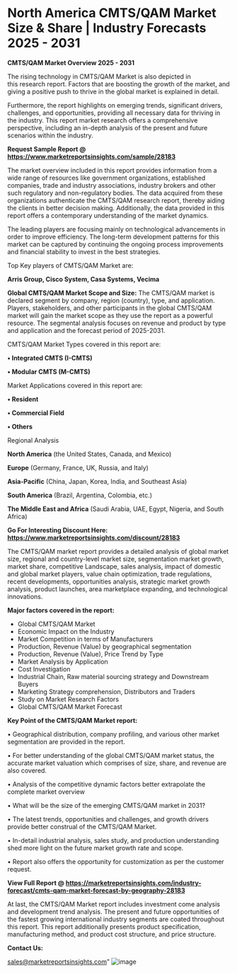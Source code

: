 # North America CMTS/QAM Market Size & Share | Industry Forecasts 2025 - 2031

<Strong> CMTS/QAM Market Overview 2025 - 2031</strong>

The rising technology in CMTS/QAM Market is also depicted in this research report. Factors that are boosting the growth of the market, and giving a positive push to thrive in the global market is explained in detail.

Furthermore, the report highlights on emerging trends, significant drivers, challenges, and opportunities, providing all necessary data for thriving in the industry. This report market research offers a comprehensive perspective, including an in-depth analysis of the present and future scenarios within the industry.

<strong>Request Sample Report @ <a href=https://www.marketreportsinsights.com/sample/28183>https://www.marketreportsinsights.com/sample/28183</a></strong>

The market overview included in this report provides information from a wide range of resources like government organizations, established companies, trade and industry associations, industry brokers and other such regulatory and non-regulatory bodies. The data acquired from these organizations authenticate the CMTS/QAM research report, thereby aiding the clients in better decision making. Additionally, the data provided in this report offers a contemporary understanding of the market dynamics.

The leading players are focusing mainly on technological advancements in order to improve efficiency. The long-term development patterns for this market can be captured by continuing the ongoing process improvements and financial stability to invest in the best strategies.

Top Key players of CMTS/QAM Market are:

<strong>Arris Group, Cisco System, Casa Systems, Vecima</strong>

<strong><b>Global CMTS/QAM Market Scope and Size:</b></strong>
The CMTS/QAM market is declared segment by company, region (country), type, and application. Players, stakeholders, and other participants in the global CMTS/QAM market will gain the market scope as they use the report as a powerful resource. The segmental analysis focuses on revenue and product by type and application and the forecast period of 2025-2031.

CMTS/QAM Market Types covered in this report are:

<strong>• Integrated CMTS (I-CMTS)

• Modular CMTS (M-CMTS)</strong>

Market Applications covered in this report are:

<strong>• Resident

• Commercial Field

• Others</strong> 

Regional Analysis

<strong>North America</strong> (the United States, Canada, and Mexico)

<strong>Europe</strong> (Germany, France, UK, Russia, and Italy)

<strong>Asia-Pacific</strong> (China, Japan, Korea, India, and Southeast Asia)

<strong>South America</strong> (Brazil, Argentina, Colombia, etc.)

<strong>The Middle East and Africa</strong> (Saudi Arabia, UAE, Egypt, Nigeria, and South Africa)

<strong>Go For Interesting Discount Here: <a href=https://www.marketreportsinsights.com/discount/28183>https://www.marketreportsinsights.com/discount/28183</a></strong>

The CMTS/QAM market report provides a detailed analysis of global market size, regional and country-level market size, segmentation market growth, market share, competitive Landscape, sales analysis, impact of domestic and global market players, value chain optimization, trade regulations, recent developments, opportunities analysis, strategic market growth analysis, product launches, area marketplace expanding, and technological innovations.

<strong><b>Major factors covered in the report:</b></strong>
<ul>
  <li>Global CMTS/QAM Market </li>
  <li>Economic Impact on the Industry</li>
  <li>Market Competition in terms of Manufacturers</li>
  <li>Production, Revenue (Value) by geographical segmentation</li>
  <li>Production, Revenue (Value), Price Trend by Type</li>
  <li>Market Analysis by Application</li>
  <li>Cost Investigation</li>
  <li>Industrial Chain, Raw material sourcing strategy and Downstream Buyers</li>
  <li>Marketing Strategy comprehension, Distributors and Traders</li>
  <li>Study on Market Research Factors</li>
  <li>Global CMTS/QAM Market Forecast</li>
</ul>

<strong><b>Key Point of the CMTS/QAM Market report:</b></strong>

• Geographical distribution, company profiling, and various other market segmentation are provided in the report.

• For better understanding of the global CMTS/QAM market status, the accurate market valuation which comprises of size, share, and revenue are also covered.

• Analysis of the competitive dynamic factors better extrapolate the complete market overview

• What will be the size of the emerging CMTS/QAM market in 2031?

• The latest trends, opportunities and challenges, and growth drivers provide better construal of the CMTS/QAM Market.

• In-detail industrial analysis, sales study, and production understanding shed more light on the future market growth rate and scope.

• Report also offers the opportunity for customization as per the customer request.

<strong><b>View Full Report @ <a href=https://marketreportsinsights.com/industry-forecast/cmts-qam-market-forecast-by-geography-28183>https://marketreportsinsights.com/industry-forecast/cmts-qam-market-forecast-by-geography-28183</a></b></strong>


At last, the CMTS/QAM Market report includes investment come analysis and development trend analysis. The present and future opportunities of the fastest growing international industry segments are coated throughout this report. This report additionally presents product specification, manufacturing method, and product cost structure, and price structure.

<strong>Contact Us:</strong>

sales@marketreportsinsights.com"
![image](https://github.com/user-attachments/assets/8ccdf4e1-29e5-4b3a-bb92-11f396ee6414)
